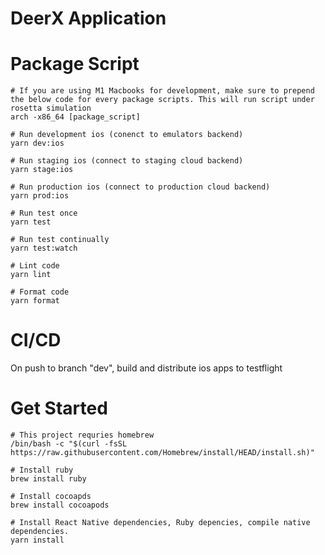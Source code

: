 # DeerX Application

# Package Script

```
# If you are using M1 Macbooks for development, make sure to prepend the below code for every package scripts. This will run script under rosetta simulation
arch -x86_64 [package_script]

# Run development ios (conenct to emulators backend)
yarn dev:ios

# Run staging ios (connect to staging cloud backend)
yarn stage:ios

# Run production ios (connect to production cloud backend)
yarn prod:ios

# Run test once
yarn test

# Run test continually
yarn test:watch

# Lint code
yarn lint

# Format code
yarn format
```

# CI/CD

On push to branch "dev", build and distribute ios apps to testflight

# Get Started

```
# This project requries homebrew
/bin/bash -c "$(curl -fsSL https://raw.githubusercontent.com/Homebrew/install/HEAD/install.sh)"

# Install ruby
brew install ruby

# Install cocoapds
brew install cocoapods

# Install React Native dependencies, Ruby depencies, compile native dependencies.
yarn install
```
